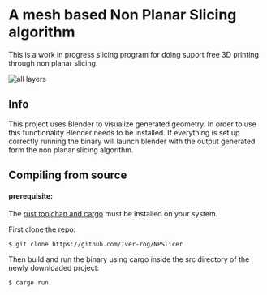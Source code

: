 # A mesh based Non Planar Slicing algorithm
This is a work in progress slicing program for doing suport free 3D printing through non planar slicing. 

![all layers](https://github.com/user-attachments/assets/915c0d88-418c-471f-b9cf-0dfd3c7f9381)

## Info
This project uses Blender to visualize generated geometry. In order to use this functionality Blender needs to be installed. If everything is set up correctly running the binary will launch blender with the output generated form the non planar slicing algorithm.

## Compiling from source

#### prerequisite: 
The [rust toolchan and cargo](https://www.rust-lang.org/tools/install) must be installed on your system.

First clone the repo:
```console
$ git clone https://github.com/Iver-rog/NPSlicer
```
Then build and run the binary using cargo inside the src directory of the newly downloaded project:
```console
$ cargo run
```
